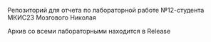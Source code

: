 Репозиторий для отчета по лабораторной работе №12-студента МКИС23 Мозгового Николая


Архив со всеми лабораторными находится в Release
